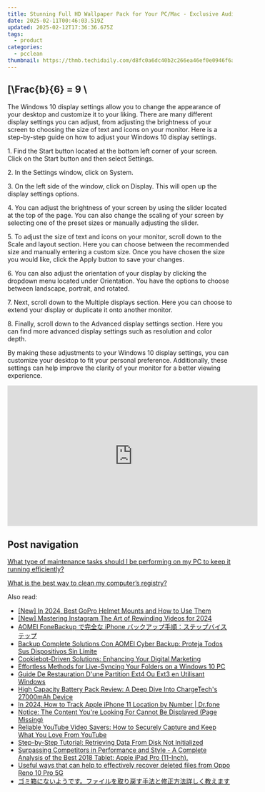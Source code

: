 ```yaml
---
title: Stunning Full HD Wallpaper Pack for Your PC/Mac - Exclusive Audi Themes by YL Software
date: 2025-02-11T00:46:03.519Z
updated: 2025-02-12T17:36:36.675Z
tags:
  - product
categories:
  - pcclean
thumbnail: https://thmb.techidaily.com/d8fc0a6dc40b2c266ea46ef0e0946f6a6f2bfc24fdd8c197f755ef2d88428204.jpg
---
```


## \[\Frac{b}{6} = 9 \

The Windows 10 display settings allow you to change the appearance of your desktop and customize it to your liking. There are many different display settings you can adjust, from adjusting the brightness of your screen to choosing the size of text and icons on your monitor. Here is a step-by-step guide on how to adjust your Windows 10 display settings. 

1\. Find the Start button located at the bottom left corner of your screen. Click on the Start button and then select Settings.

2\. In the Settings window, click on System.

3\. On the left side of the window, click on Display. This will open up the display settings options. 

4\. You can adjust the brightness of your screen by using the slider located at the top of the page. You can also change the scaling of your screen by selecting one of the preset sizes or manually adjusting the slider.

5\. To adjust the size of text and icons on your monitor, scroll down to the Scale and layout section. Here you can choose between the recommended size and manually entering a custom size. Once you have chosen the size you would like, click the Apply button to save your changes.

6\. You can also adjust the orientation of your display by clicking the dropdown menu located under Orientation. You have the options to choose between landscape, portrait, and rotated.

7\. Next, scroll down to the Multiple displays section. Here you can choose to extend your display or duplicate it onto another monitor.

8\. Finally, scroll down to the Advanced display settings section. Here you can find more advanced display settings such as resolution and color depth. 

By making these adjustments to your Windows 10 display settings, you can customize your desktop to fit your personal preference. Additionally, these settings can help improve the clarity of your monitor for a better viewing experience.

<!-- affiliate ads begin -->
<iframe width="560" height="315" src="https://www.youtube.com/embed/W5aJC8okA8s?si=L2rnYAp-gmGlLQSf" title="YouTube video player" frameborder="0" allow="accelerometer; autoplay; clipboard-write; encrypted-media; gyroscope; picture-in-picture; web-share" referrerpolicy="strict-origin-when-cross-origin" allowfullscreen></iframe>
<!-- affiliate ads end -->

## Post navigation

[What type of maintenance tasks should I be performing on my PC to keep it running efficiently?](https://tools.techidaily.com/pcclean/products/)

[What is the best way to clean my computer’s registry?](https://tools.techidaily.com/pcclean/products/)

<ins class="adsbygoogle"
     style="display:block"
     data-ad-format="autorelaxed"
     data-ad-client="ca-pub-7571918770474297"
     data-ad-slot="1223367746"></ins>

<ins class="adsbygoogle"
     style="display:block"
     data-ad-client="ca-pub-7571918770474297"
     data-ad-slot="8358498916"
     data-ad-format="auto"
     data-full-width-responsive="true"></ins>

<span class="atpl-alsoreadstyle">Also read:</span>
<div><ul>
<li><a href="https://fox-blue.techidaily.com/new-in-2024-best-gopro-helmet-mounts-and-how-to-use-them/"><u>[New] In 2024, Best GoPro Helmet Mounts and How to Use Them</u></a></li>
<li><a href="https://instagram-videos.techidaily.com/new-mastering-instagram-the-art-of-rewinding-videos-for-2024/"><u>[New] Mastering Instagram The Art of Rewinding Videos for 2024</u></a></li>
<li><a href="https://discover-able.techidaily.com/aomei-fonebackup-iphone/"><u>AOMEI FoneBackup で完全な iPhone バックアップ手順：ステップバイステップ</u></a></li>
<li><a href="https://discover-able.techidaily.com/backup-complete-solutions-con-aomei-cyber-backup-proteja-todos-sus-dispositivos-sin-limite/"><u>Backup Complete Solutions Con AOMEI Cyber Backup: Proteja Todos Sus Dispositivos Sin Límite</u></a></li>
<li><a href="https://data-safeguard.techidaily.com/cookiebot-driven-solutions-enhancing-your-digital-marketing/"><u>Cookiebot-Driven Solutions: Enhancing Your Digital Marketing</u></a></li>
<li><a href="https://discover-able.techidaily.com/effortless-methods-for-live-syncing-your-folders-on-a-windows-10-pc/"><u>Effortless Methods for Live-Syncing Your Folders on a Windows 10 PC</u></a></li>
<li><a href="https://discover-able.techidaily.com/guide-de-restauration-dune-partition-ext4-ou-ext3-en-utilisant-windows/"><u>Guide De Restauration D'une Partition Ext4 Ou Ext3 en Utilisant Windows</u></a></li>
<li><a href="https://ios-location-track.techidaily.com/high-capacity-battery-pack-review-a-deep-dive-into-chargetechs-27000mah-device/"><u>High Capacity Battery Pack Review: A Deep Dive Into ChargeTech's 27000mAh Device</u></a></li>
<li><a href="https://ios-location-track.techidaily.com/in-2024-how-to-track-apple-iphone-11-location-by-number-drfone-by-drfone-virtual-ios/"><u>In 2024, How to Track Apple iPhone 11 Location by Number | Dr.fone</u></a></li>
<li><a href="https://discover-able.techidaily.com/notice-the-content-youre-looking-for-cannot-be-displayed-page-missing/"><u>Notice: The Content You're Looking For Cannot Be Displayed (Page Missing)</u></a></li>
<li><a href="https://some-knowledge.techidaily.com/reliable-youtube-video-savers-how-to-securely-capture-and-keep-what-you-love-from-youtube/"><u>Reliable YouTube Video Savers: How to Securely Capture and Keep What You Love From YouTube</u></a></li>
<li><a href="https://discover-able.techidaily.com/step-by-step-tutorial-retrieving-data-from-disk-not-initialized/"><u>Step-by-Step Tutorial: Retrieving Data From Disk Not Initialized</u></a></li>
<li><a href="https://buynow-info.techidaily.com/1722645865974-surpassing-competitors-in-performance-and-style-a-complete-analysis-of-the-best-2018-tablet-apple-ipad-pro-11-inch/"><u>Surpassing Competitors in Performance and Style - A Complete Analysis of the Best 2018 Tablet: Apple iPad Pro (11-Inch).</u></a></li>
<li><a href="https://techidaily.com/useful-ways-that-can-help-to-effectively-recover-deleted-files-from-oppo-reno-10-pro-5g-by-fonelab-android-recover-data/"><u>Useful ways that can help to effectively recover deleted files from Oppo Reno 10 Pro 5G</u></a></li>
<li><a href="https://discover-able.techidaily.com/44k044of566x44gr44gq44ge44ki44gg44gn44gz44cc44ov44kh44kk44or44ks5yplusw44kk5oi744gz5oml5rov44go5lplusu5q2j5pa55rov6kmz44gx44gp5pwz44gi44gplus44gz/"><u>ゴミ箱にないようです。ファイルを取り戻す手法と修正方法詳しく教えます</u></a></li>
</ul></div>

